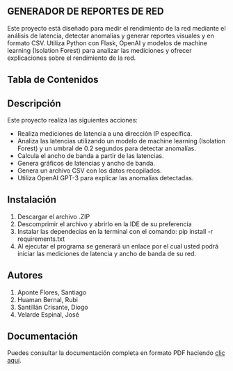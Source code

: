 ## GENERADOR DE REPORTES DE RED

Este proyecto está diseñado para medir el rendimiento de la red mediante el análisis de latencia, detectar anomalías y generar reportes visuales y en formato CSV.
Utiliza Python con Flask, OpenAI y modelos de machine learning (Isolation Forest) para analizar las mediciones y ofrecer explicaciones sobre el rendimiento de la red.

## Tabla de Contenidos

## Descripción

Este proyecto realiza las siguientes acciones:

- Realiza mediciones de latencia a una dirección IP específica.
- Analiza las latencias utilizando un modelo de machine learning (Isolation Forest) y un umbral de 0.2 segundos para detectar anomalías.
- Calcula el ancho de banda a partir de las latencias.
- Genera gráficos de latencias y ancho de banda.
- Genera un archivo CSV con los datos recopilados.
- Utiliza OpenAI GPT-3 para explicar las anomalías detectadas.

## Instalación

1. Descargar el archivo .ZIP
2. Descomprimir el archivo y abrirlo en la IDE de su preferencia
3. Instalar las dependecias en la terminal con el comando:
   pip install -r requirements.txt
4. Al ejecutar el programa se generará un enlace por el cual usted podrá iniciar
   las mediciones de latencia y ancho de banda de su red.
## Autores
1. Aponte Flores, Santiago
2. Huaman Bernal, Rubi
3. Santillán Crisante, Diogo
4. Velarde Espinal, José

## Documentación

Puedes consultar la documentación completa en formato PDF haciendo [clic aquí](documentacion.pdf).


